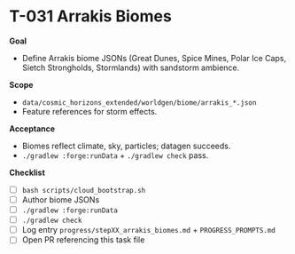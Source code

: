 # T-031 Arrakis Biomes

**Goal**
- Define Arrakis biome JSONs (Great Dunes, Spice Mines, Polar Ice Caps, Sietch Strongholds, Stormlands) with sandstorm ambience.

**Scope**
- `data/cosmic_horizons_extended/worldgen/biome/arrakis_*.json`
- Feature references for storm effects.

**Acceptance**
- Biomes reflect climate, sky, particles; datagen succeeds.
- `./gradlew :forge:runData` + `./gradlew check` pass.

**Checklist**
- [ ] `bash scripts/cloud_bootstrap.sh`
- [ ] Author biome JSONs
- [ ] `./gradlew :forge:runData`
- [ ] `./gradlew check`
- [ ] Log entry `progress/stepXX_arrakis_biomes.md` + `PROGRESS_PROMPTS.md`
- [ ] Open PR referencing this task file
